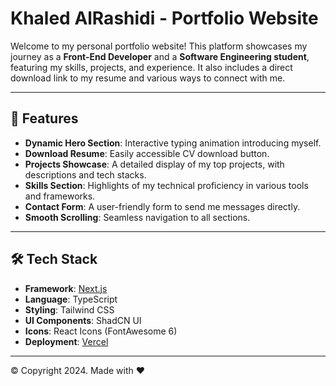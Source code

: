 # Khaled AlRashidi - Portfolio Website

Welcome to my personal portfolio website! This platform showcases my journey as a **Front-End Developer** and a **Software Engineering student**, featuring my skills, projects, and experience. It also includes a direct download link to my resume and various ways to connect with me.

---

## 🌟 Features

- **Dynamic Hero Section**: Interactive typing animation introducing myself.
- **Download Resume**: Easily accessible CV download button.
- **Projects Showcase**: A detailed display of my top projects, with descriptions and tech stacks.
- **Skills Section**: Highlights of my technical proficiency in various tools and frameworks.
- **Contact Form**: A user-friendly form to send me messages directly.
- **Smooth Scrolling**: Seamless navigation to all sections.

---

## 🛠️ Tech Stack

- **Framework**: [Next.js](https://nextjs.org/)
- **Language**: TypeScript
- **Styling**: Tailwind CSS
- **UI Components**: ShadCN UI
- **Icons**: React Icons (FontAwesome 6)
- **Deployment**: [Vercel](https://vercel.com/)

---

© Copyright 2024. Made with ❤️
